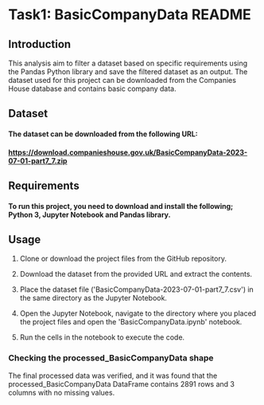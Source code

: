 # Task1: BasicCompanyData README

## Introduction

This analysis aim to filter a dataset based on specific requirements using the Pandas Python library and save the filtered dataset as an output. The dataset used for this project can be downloaded from the Companies House database and contains basic company data.

## Dataset

#### The dataset can be downloaded from the following URL:

#### https://download.companieshouse.gov.uk/BasicCompanyData-2023-07-01-part7_7.zip

## Requirements

#### To run this project, you need to download and install the following; Python 3, Jupyter Notebook and Pandas library.

## Usage

1. Clone or download the project files from the GitHub repository.

2. Download the dataset from the provided URL and extract the contents.

3. Place the dataset file ('BasicCompanyData-2023-07-01-part7_7.csv') in the same directory as the Jupyter Notebook.

4. Open the Jupyter Notebook, navigate to the directory where you placed the project files and open the 'BasicCompanyData.ipynb' notebook.

5. Run the cells in the notebook to execute the code.

### Checking the processed_BasicCompanyData shape

The final processed data was verified, and it was found that the processed_BasicCompanyData DataFrame contains 2891 rows and 3 columns with no missing values.
